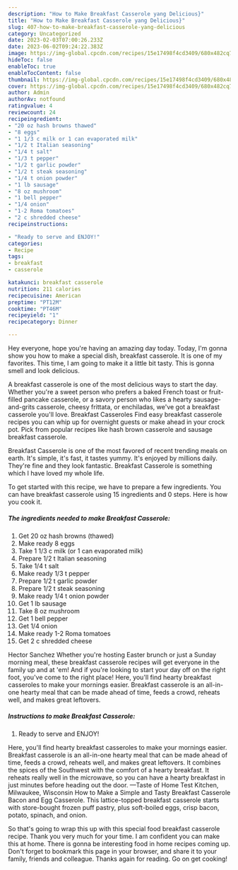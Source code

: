 ```yaml
---
description: "How to Make Breakfast Casserole yang Delicious}"
title: "How to Make Breakfast Casserole yang Delicious}"
slug: 407-how-to-make-breakfast-casserole-yang-delicious
category: Uncategorized
date: 2023-02-03T07:00:26.233Z
date: 2023-06-02T09:24:22.383Z
image: https://img-global.cpcdn.com/recipes/15e17498f4cd3409/680x482cq70/breakfast-casserole-recipe-main-photo.jpg
hideToc: false
enableToc: true
enableTocContent: false
thumbnail: https://img-global.cpcdn.com/recipes/15e17498f4cd3409/680x482cq70/breakfast-casserole-recipe-main-photo.jpg
cover: https://img-global.cpcdn.com/recipes/15e17498f4cd3409/680x482cq70/breakfast-casserole-recipe-main-photo.jpg
author: Admin
authorAv: notfound
ratingvalue: 4
reviewcount: 24
recipeingredient:
- "20 oz hash browns thawed"
- "8 eggs"
- "1 1/3 c milk or 1 can evaporated milk"
- "1/2 t Italian seasoning"
- "1/4 t salt"
- "1/3 t pepper"
- "1/2 t garlic powder"
- "1/2 t steak seasoning"
- "1/4 t onion powder"
- "1 lb sausage"
- "8 oz mushroom"
- "1 bell pepper"
- "1/4 onion"
- "1-2 Roma tomatoes"
- "2 c shredded cheese"
recipeinstructions:

- "Ready to serve and ENJOY!"
categories:
- Recipe
tags:
- breakfast
- casserole

katakunci: breakfast casserole 
nutrition: 211 calories
recipecuisine: American
preptime: "PT12M"
cooktime: "PT46M"
recipeyield: "1"
recipecategory: Dinner

---
```



Hey everyone, hope you're having an amazing day today. Today, I'm gonna show you how to make a special dish, breakfast casserole. It is one of my favorites. This time, I am going to make it a little bit tasty. This is gonna smell and look delicious.

A breakfast casserole is one of the most delicious ways to start the day. Whether you&#39;re a sweet person who prefers a baked French toast or fruit-filled pancake casserole, or a savory person who likes a hearty sausage-and-grits casserole, cheesy frittata, or enchiladas, we&#39;ve got a breakfast casserole you&#39;ll love. Breakfast Casseroles Find easy breakfast casserole recipes you can whip up for overnight guests or make ahead in your crock pot. Pick from popular recipes like hash brown casserole and sausage breakfast casserole.

Breakfast Casserole is one of the most favored of recent trending meals on earth. It's simple, it's fast, it tastes yummy. It's enjoyed by millions daily. They're fine and they look fantastic. Breakfast Casserole is something which I have loved my whole life.


To get started with this recipe, we have to prepare a few ingredients. You can have breakfast casserole using 15 ingredients and 0 steps. Here is how you cook it.

<!--inarticleads1-->

##### The ingredients needed to make Breakfast Casserole:

1. Get 20 oz hash browns (thawed)
1. Make ready 8 eggs
1. Take 1 1/3 c milk (or 1 can evaporated milk)
1. Prepare 1/2 t Italian seasoning
1. Take 1/4 t salt
1. Make ready 1/3 t pepper
1. Prepare 1/2 t garlic powder
1. Prepare 1/2 t steak seasoning
1. Make ready 1/4 t onion powder
1. Get 1 lb sausage
1. Take 8 oz mushroom
1. Get 1 bell pepper
1. Get 1/4 onion
1. Make ready 1-2 Roma tomatoes
1. Get 2 c shredded cheese


Hector Sanchez Whether you&#39;re hosting Easter brunch or just a Sunday morning meal, these breakfast casserole recipes will get everyone in the family up and at &#39;em! And if you&#39;re looking to start your day off on the right foot, you&#39;ve come to the right place! Here, you&#39;ll find hearty breakfast casseroles to make your mornings easier. Breakfast casserole is an all-in-one hearty meal that can be made ahead of time, feeds a crowd, reheats well, and makes great leftovers. 

<!--inarticleads2-->

##### Instructions to make Breakfast Casserole:


1. Ready to serve and ENJOY!

Here, you&#39;ll find hearty breakfast casseroles to make your mornings easier. Breakfast casserole is an all-in-one hearty meal that can be made ahead of time, feeds a crowd, reheats well, and makes great leftovers. It combines the spices of the Southwest with the comfort of a hearty breakfast. It reheats really well in the microwave, so you can have a hearty breakfast in just minutes before heading out the door. —Taste of Home Test Kitchen, Milwaukee, Wisconsin How to Make a Simple and Tasty Breakfast Casserole Bacon and Egg Casserole. This lattice-topped breakfast casserole starts with store-bought frozen puff pastry, plus soft-boiled eggs, crisp bacon, potato, spinach, and onion. 

So that's going to wrap this up with this special food breakfast casserole recipe. Thank you very much for your time. I am confident you can make this at home. There is gonna be interesting food in home recipes coming up. Don't forget to bookmark this page in your browser, and share it to your family, friends and colleague. Thanks again for reading. Go on get cooking!
